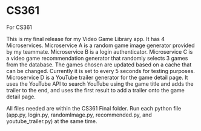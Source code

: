 # CS361
For CS361

This is my final release for my Video Game Library app. It has 4 Microservices. Microservice A is a random game image generator provided by my teammate. Microservice B is a login authenticator. Microservice C is a video game recommendation generator that randomly selects 3 games from the database. The games chosen are updated based on a cache that can be changed. Currently it is set to every 5 seconds for testing purposes. Microservice D is a YouTube trailer generator for the game detail page. It uses the YouTube API to search YouTube using the game title and adds the trailer to the end, and uses the first result to add a trailer onto the game detail page.

All files needed are within the CS361 Final folder. Run each python file (app.py, login.py, randomImage.py, recommended.py, and youtube_trailer.py) at the same time.

